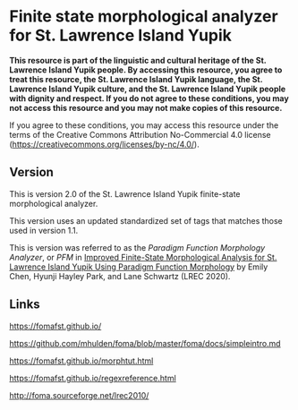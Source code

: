 # Finite state morphological analyzer for St. Lawrence Island Yupik

**This resource is part of the linguistic and cultural heritage of the St. Lawrence Island Yupik people. By accessing this resource, you agree to treat this resource, the St. Lawrence Island Yupik language, the St. Lawrence Island Yupik culture, and the St. Lawrence Island Yupik people with dignity and respect. If you do not agree to these conditions, you may not access this resource and you may not make copies of this resource.**

If you agree to these conditions, you may access this resource under the terms of the Creative Commons Attribution No-Commercial 4.0 license (https://creativecommons.org/licenses/by-nc/4.0/).

## Version

This is version 2.0 of the St. Lawrence Island Yupik finite-state morphological analyzer.

This version uses an updated standardized set of tags that matches those used in version 1.1.

This is version was referred to as the *Paradigm Function Morphology Analyzer*, or *PFM* in [Improved Finite-State Morphological Analysis for St. Lawrence Island Yupik Using Paradigm Function Morphology](https://www.aclweb.org/anthology/2020.lrec-1.326/) by Emily Chen, Hyunji Hayley Park, and Lane Schwartz (LREC 2020).


## Links

https://fomafst.github.io/

https://github.com/mhulden/foma/blob/master/foma/docs/simpleintro.md

https://fomafst.github.io/morphtut.html

https://fomafst.github.io/regexreference.html

http://foma.sourceforge.net/lrec2010/


